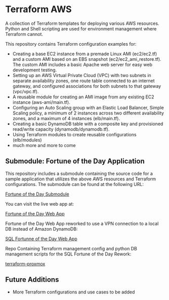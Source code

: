 # Terraform AWS

A collection of Terraform templates for deploying various AWS resources.
Python and Shell scripting are used for environment management where Terraform cannot.

This repository contains Terraform configuration examples for:

- Creating a base EC2 instance from a premade Linux AMI (ec2/ec2.tf) and a custom AMI based on an EBS snapshot (ec2/ec2_ami_restore.tf). The custom AMI includes a basic Apache web server for easy web development testing.
- Setting up an AWS Virtual Private Cloud (VPC) with two subnets in separate availability zones, one route table connected to an internet gateway, and configured associations for both subnets to that gateway (vpc/vpc.tf).
- A reusable module for creating an AMI image from any existing EC2 instance (aws-ami/main.tf).
- Configuring an Auto Scaling group with an Elastic Load Balancer, Simple Scaling policy, a minimum of 2 instances across two different availability zones, and a maximum of 4 instances (elb/main.tf).
- Creating a basic DynamoDB table with a composite key and provisioned read/write capacity (dynamodb/dynamodb.tf).
- Using Terraform modules to create reusable configurations (elb/modules)
- much more and more to come

## Submodule: Fortune of the Day Application

This repository includes a submodule containing the source code for a sample application that utilizes the above AWS resources and Terraform configurations. The submodule can be found at the following URL:

[Fortune of the Day Submodule](https://github.com/SystemDylan/fortune-of-the-day)

You can visit the live web app at:

[Fortune of the Day Web App](https://fortune.systemdylan.com/)

Fortune of the Day Web App reworked to use a VPN connection to a local DB instead of Amazon DynamoDB:

[SQL Fortunne of the Day Web App](https://sqlfortune.systemdylan.com/)

Repo Containing Terraform management config and python DB management scripts for the SQL Fortune of the Day Rework:

[terraform-proxmox](https://github.com/SystemDylan/terraform-proxmox)

## Future Additions

- More Terraform configurations and use cases to be added
